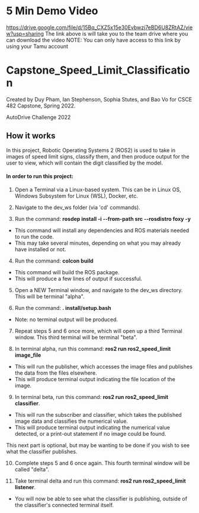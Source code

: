 # 5 Min Demo Video
https://drive.google.com/file/d/15Bq_CXZ5x15e30Evbwzj7eBD6U8ZRtAZ/view?usp=sharing
The link above is will take you to the team drive where you can download the video
NOTE: You can only have access to this link by using your Tamu account
# Capstone_Speed_Limit_Classification

Created by Duy Pham, Ian Stephenson, Sophia Stutes, and Bao Vo for CSCE 482 Capstone, Spring 2022.

AutoDrive Challenge 2022

## How it works
In this project, Robotic Operating Systems 2 (ROS2) is used to take in images of speed limit signs, classify them, and then produce output for the user to view, which will contain the digit classified by the model.

#### In order to run this project:

1. Open a Terminal via a Linux-based system. This can be in Linux OS, Windows Subsystem for Linux (WSL), Docker, etc.

2. Navigate to the dev_ws folder (via 'cd' commands).

3. Run the command: **rosdep install -i --from-path src --rosdistro foxy -y**
* This command will install any dependencies and ROS materials needed to run the code.
* This may take several minutes, depending on what you may already have installed or not.

4. Run the command: **colcon build**
* This command will build the ROS package. 
* This will produce a few lines of output if successful.

5. Open a NEW Terminal window, and navigate to the dev_ws directory. This will be terminal "alpha".

6. Run the command: **. install/setup.bash**
* Note: no terminal output will be produced.

7. Repeat steps 5 and 6 once more, which will open up a third Terminal window. This third terminal will be terminal "beta".

8. In terminal alpha, run this command: **ros2 run ros2_speed_limit image_file**
* This will run the publisher, which accesses the image files and publishes the data from the files elsewhere.
* This will produce terminal output indicating the file location of the image.

9. In terminal beta, run this command: **ros2 run ros2_speed_limit classifier**.
* This will run the subscriber and classifier, which takes the published image data and classifies the numerical value. 
* This will produce terminal output indicating the numerical value detected, or a print-out statement if no image could be found.

This next part is optional, but may be wanting to be done if you wish to see what the classifier publishes. 

10. Complete steps 5 and 6 once again. This fourth terminal window will be called "delta".

11. Take terminal delta and run this command: **ros2 run ros2_speed_limit listener**. 
* You will now be able to see what the classifier is publishing, outside of the classifier's connected terminal itself. 
